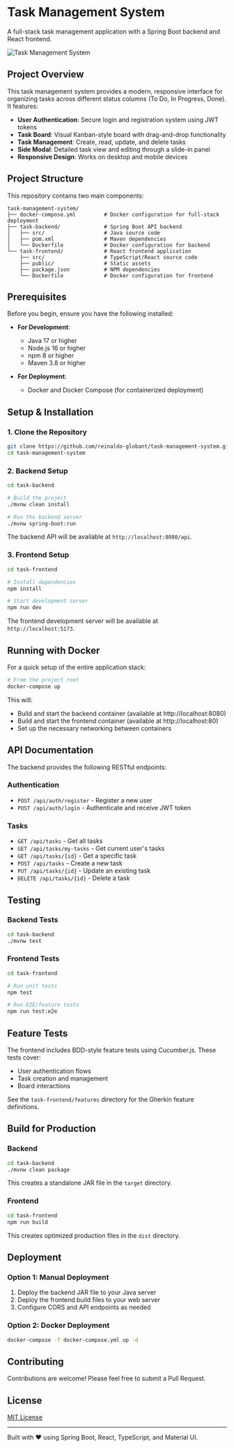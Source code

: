 # Task Management System

A full-stack task management application with a Spring Boot backend and React frontend.

![Task Management System](https://user-images.githubusercontent.com/your-username/task-management-system/main/screenshots/taskboard.png)

## Project Overview

This task management system provides a modern, responsive interface for organizing tasks across different status columns (To Do, In Progress, Done). It features:

- **User Authentication**: Secure login and registration system using JWT tokens
- **Task Board**: Visual Kanban-style board with drag-and-drop functionality
- **Task Management**: Create, read, update, and delete tasks
- **Side Modal**: Detailed task view and editing through a slide-in panel
- **Responsive Design**: Works on desktop and mobile devices

## Project Structure

This repository contains two main components:

```
task-management-system/
├── docker-compose.yml         # Docker configuration for full-stack deployment
├── task-backend/              # Spring Boot API backend
│   ├── src/                   # Java source code
│   ├── pom.xml                # Maven dependencies
│   └── Dockerfile             # Docker configuration for backend
└── task-frontend/             # React frontend application
    ├── src/                   # TypeScript/React source code
    ├── public/                # Static assets
    ├── package.json           # NPM dependencies
    └── Dockerfile             # Docker configuration for frontend
```

## Prerequisites

Before you begin, ensure you have the following installed:

- **For Development**:
  - Java 17 or higher
  - Node.js 16 or higher
  - npm 8 or higher
  - Maven 3.8 or higher
  
- **For Deployment**:
  - Docker and Docker Compose (for containerized deployment)

## Setup & Installation

### 1. Clone the Repository

```bash
git clone https://github.com/reinaldo-globant/task-management-system.git
cd task-management-system
```

### 2. Backend Setup

```bash
cd task-backend

# Build the project
./mvnw clean install

# Run the backend server
./mvnw spring-boot:run
```

The backend API will be available at `http://localhost:8080/api`.

### 3. Frontend Setup

```bash
cd task-frontend

# Install dependencies
npm install

# Start development server
npm run dev
```

The frontend development server will be available at `http://localhost:5173`.

## Running with Docker

For a quick setup of the entire application stack:

```bash
# From the project root
docker-compose up
```

This will:
- Build and start the backend container (available at http://localhost:8080)
- Build and start the frontend container (available at http://localhost:80)
- Set up the necessary networking between containers

## API Documentation

The backend provides the following RESTful endpoints:

### Authentication

- `POST /api/auth/register` - Register a new user
- `POST /api/auth/login` - Authenticate and receive JWT token

### Tasks

- `GET /api/tasks` - Get all tasks
- `GET /api/tasks/my-tasks` - Get current user's tasks
- `GET /api/tasks/{id}` - Get a specific task
- `POST /api/tasks` - Create a new task
- `PUT /api/tasks/{id}` - Update an existing task
- `DELETE /api/tasks/{id}` - Delete a task

## Testing

### Backend Tests

```bash
cd task-backend
./mvnw test
```

### Frontend Tests

```bash
cd task-frontend

# Run unit tests
npm test

# Run E2E/feature tests
npm run test:e2e
```

## Feature Tests

The frontend includes BDD-style feature tests using Cucumber.js. These tests cover:

- User authentication flows
- Task creation and management
- Board interactions

See the `task-frontend/features` directory for the Gherkin feature definitions.

## Build for Production

### Backend

```bash
cd task-backend
./mvnw clean package
```

This creates a standalone JAR file in the `target` directory.

### Frontend

```bash
cd task-frontend
npm run build
```

This creates optimized production files in the `dist` directory.

## Deployment

### Option 1: Manual Deployment

1. Deploy the backend JAR file to your Java server
2. Deploy the frontend build files to your web server
3. Configure CORS and API endpoints as needed

### Option 2: Docker Deployment

```bash
docker-compose -f docker-compose.yml up -d
```

## Contributing

Contributions are welcome! Please feel free to submit a Pull Request.

## License

[MIT License](LICENSE)

---

Built with ❤️ using Spring Boot, React, TypeScript, and Material UI.